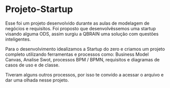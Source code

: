 # Projeto-Startup
Esse foi um projeto desenvolvido durante as aulas de modelagem de negócios e requisitos. Foi proposto que desenvolvêssemos uma startup visando alguma ODS, assim surgiu a QBRAIN uma solução com questões inteligentes. 

Para o desenvolvimento idealizamos a Startup do zero e criamos um projeto completo utilizando ferramentas e processos como: Business Model Canvas, Analise Swot, processos BPM / BPMN, requisitos e diagramas de casos de uso e de classe. 

Tiveram alguns outros processos, por isso te convido a acessar o arquivo e dar uma olhada nesse projeto.
